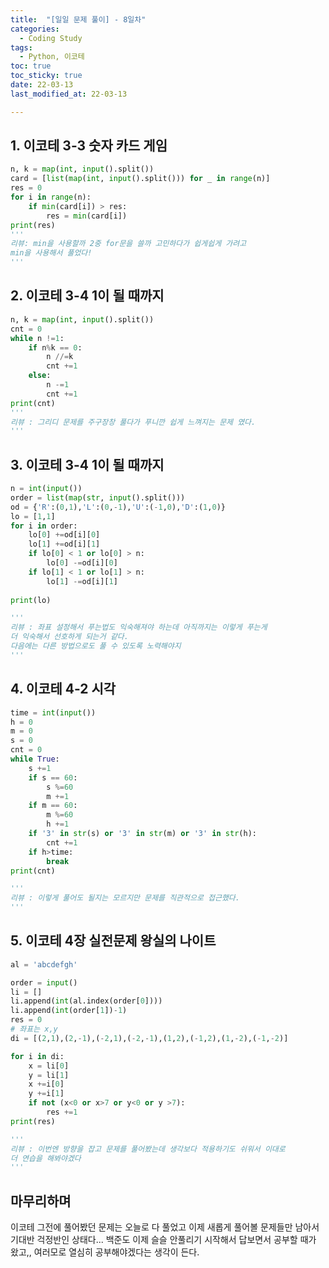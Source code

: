 ```yaml
---
title:  "[일일 문제 풀이] - 8일차"
categories:
  - Coding Study
tags:
  - Python, 이코테
toc: true
toc_sticky: true 
date: 22-03-13
last_modified_at: 22-03-13

---
```

## 1. 이코테 3-3 숫자 카드 게임
```python
n, k = map(int, input().split())
card = [list(map(int, input().split())) for _ in range(n)]
res = 0
for i in range(n):
    if min(card[i]) > res:
        res = min(card[i])
print(res)
'''
리뷰: min을 사용할까 2중 for문을 쓸까 고민하다가 쉽게쉽게 가려고
min을 사용해서 풀었다!
'''
```
<!-- <details>
<summary>문제 출처</summary>
<div markdown="1">       

[1654번](https://www.acmicpc.net/problem/1654)

</div>
</details>
 -->
## 2. 이코테 3-4 1이 될 때까지
```python
n, k = map(int, input().split())
cnt = 0
while n !=1:
    if n%k == 0:
        n //=k
        cnt +=1
    else:
        n -=1
        cnt +=1
print(cnt)    
'''
리뷰 : 그리디 문제를 주구장창 풀다가 푸니깐 쉽게 느껴지는 문제 였다.
'''
```

## 3. 이코테 3-4 1이 될 때까지
```python
n = int(input())
order = list(map(str, input().split()))
od = {'R':(0,1),'L':(0,-1),'U':(-1,0),'D':(1,0)}
lo = [1,1]
for i in order:
    lo[0] +=od[i][0]
    lo[1] +=od[i][1]
    if lo[0] < 1 or lo[0] > n:
        lo[0] -=od[i][0]
    if lo[1] < 1 or lo[1] > n:
        lo[1] -=od[i][1]
    
print(lo)

'''
리뷰 : 좌표 설정해서 푸는법도 익숙해져야 하는데 아직까지는 이렇게 푸는게
더 익숙해서 선호하게 되는거 같다.
다음에는 다른 방법으로도 풀 수 있도록 노력해야지
'''
```

## 4. 이코테 4-2 시각
```python
time = int(input())
h = 0
m = 0
s = 0
cnt = 0
while True:
    s +=1
    if s == 60:
        s %=60
        m +=1
    if m == 60:
        m %=60
        h +=1
    if '3' in str(s) or '3' in str(m) or '3' in str(h):
        cnt +=1
    if h>time:
        break
print(cnt)

'''
리뷰 : 이렇게 풀어도 될지는 모르지만 문제를 직관적으로 접근했다.
'''

```

## 5. 이코테 4장 실전문제 왕실의 나이트
```python
al = 'abcdefgh'

order = input()
li = []
li.append(int(al.index(order[0])))
li.append(int(order[1])-1)
res = 0
# 좌표는 x,y 
di = [(2,1),(2,-1),(-2,1),(-2,-1),(1,2),(-1,2),(1,-2),(-1,-2)]

for i in di:
    x = li[0]
    y = li[1]
    x +=i[0]
    y +=i[1]
    if not (x<0 or x>7 or y<0 or y >7):
        res +=1
print(res)

'''
리뷰 : 이번엔 방향을 잡고 문제를 풀어봤는데 생각보다 적용하기도 쉬워서 이대로
더 연습을 해봐야겠다
'''

```

## 마무리하며
이코테 그전에 풀어봤던 문제는 오늘로 다 풀었고 이제 새롭게 풀어볼 문제들만 남아서 기대반 걱정반인 상태다...
백준도 이제 슬슬 안풀리기 시작해서 답보면서 공부할 때가 왔고,, 여러모로 열심히 공부해야겠다는 생각이 든다.

